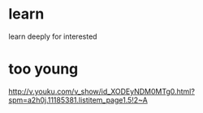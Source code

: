 # learn
learn deeply for interested
# too young
http://v.youku.com/v_show/id_XODEyNDM0MTg0.html?spm=a2h0j.11185381.listitem_page1.5!2~A

